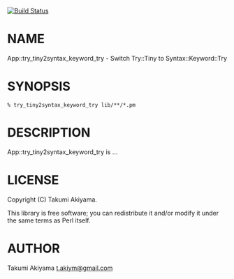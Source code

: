[![Build Status](https://travis-ci.org/akiym/App-try_tiny2syntax_keyword_try.svg?branch=master)](https://travis-ci.org/akiym/App-try_tiny2syntax_keyword_try)
# NAME

App::try\_tiny2syntax\_keyword\_try - Switch Try::Tiny to Syntax::Keyword::Try

# SYNOPSIS

    % try_tiny2syntax_keyword_try lib/**/*.pm

# DESCRIPTION

App::try\_tiny2syntax\_keyword\_try is ...

# LICENSE

Copyright (C) Takumi Akiyama.

This library is free software; you can redistribute it and/or modify
it under the same terms as Perl itself.

# AUTHOR

Takumi Akiyama <t.akiym@gmail.com>
